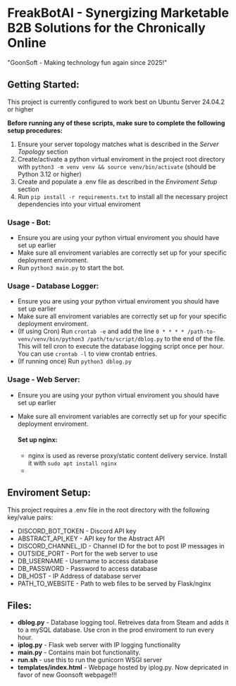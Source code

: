# FreakBotAI - Synergizing Marketable B2B Solutions for the Chronically Online

"GoonSoft - Making technology fun again since 2025!"

## Getting Started:
This project is currently configured to work best on Ubuntu Server 24.04.2 or higher 

**Before running any of these scripts, make sure to complete the following setup procedures:**
1. Ensure your server topology matches what is described in the *Server Topology* section
2. Create/activate a python virtual enviroment in the project root directory with `python3 -m venv venv && source venv/bin/activate` (should be Python 3.12 or higher)
3. Create and populate a .env file as described in the *Enviroment Setup* section
4. Run `pip install -r requirements.txt` to install all the necessary project dependencies into your virtual enviroment
   
### Usage - Bot:  
- Ensure you are using your python virtual enviroment you should have set up earlier
- Make sure all enviroment variables are correctly set up for your specific deployment enviroment.
- Run `python3 main.py` to start the bot.

### Usage - Database Logger:
- Ensure you are using your python virtual enviroment you should have set up earlier
- Make sure all enviroment variables are correctly set up for your specific deployment enviroment.
- (If using Cron) Run `crontab -e` and add the line `0 * * * * /path-to-venv/venv/bin/python3 /path/to/script/dblog.py` to the end of the file. This will tell cron to execute the database logging script once per hour. You can use `crontab -l` to view crontab entries.
- (If running once) Run `python3 dblog.py` 

### Usage - Web Server:
- Ensure you are using your python virtual enviroment you should have set up earlier
- Make sure all enviroment variables are correctly set up for your specific deployment enviroment.

  #### Set up nginx:
    - nginx is used as reverse proxy/static content delivery service. Install it with `sudo apt install nginx`
    -    

## Enviroment Setup:
This project requires a .env file in the root directory with the following key/value pairs:  

- DISCORD_BOT_TOKEN - Discord API key  
- ABSTRACT_API_KEY - API key for the Abstract API  
- DISCORD_CHANNEL_ID - Channel ID for the bot to post IP messages in  
- OUTSIDE_PORT - Port for the web server to use 
- DB_USERNAME - Username to access database  
- DB_PASSWORD - Password to access database
- DB_HOST - IP Address of database server  
- PATH_TO_WEBSITE - Path to web files to be served by Flask/nginx

## Files:  
- **dblog.py** - Database logging tool. Retreives data from Steam and adds it to a mySQL database. Use cron in the prod enviroment to run every hour.
- **iplog.py** - Flask web server with IP logging functionality
- **main.py** - Contains main bot functionality.
- **run.sh** - use this to run the gunicorn WSGI server
- **templates/index.html** - Webpage hosted by iplog.py. Now depricated in favor of new Goonsoft webpage!!!


